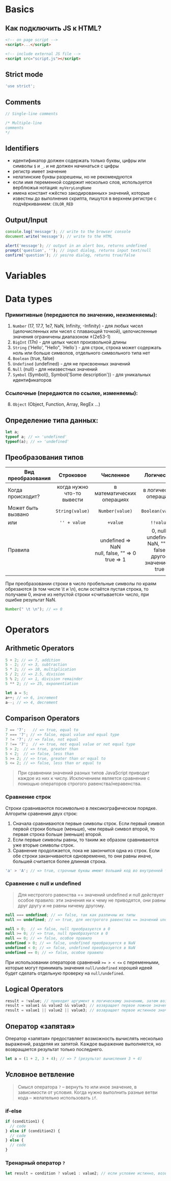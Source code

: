 # Basics
## Как подключить JS к HTML?
```html
<!-- on page script -->
<script>...</script>

<!-- include external JS file -->
<script src="script.js"></script>
```

## Strict mode
```js
'use strict';
```

## Comments
```js
// Single-line comments

/* Multiple-line
comments
*/
```

## Identifiers
- идентификатор должен содержать только буквы, цифры или символы `$` и `_`. и не должен начинаться с цифры
- регистр имеет значение
- нелатинские буквы разрешены, но не рекомендуются
- если имя переменной содержит несколько слов, используется верблюжья нотация: `myVeryLongName`
- имена констант «жёстко закодированных» значений, которые известны до выполнения скрипта, пишутся в верхнем регистре с подчёркиванием: `COLOR_RED`

## Output/Input
```js
console.log('message'); // write to the browser console
document.write('message'); // write to the HTML

alert('message'); // output in an alert box, returns undefined
prompt('question', ''); // input dialog, returns input text/null
confirm('question'); // yes/no dialog, returns true/false
```

# Variables

# Data types
### Примитивные (передаются по значению, неизменяемы):
1. `Number` (17, 17.7, 1e7, NaN, Infinity, -Infinity) - для любых чисел (целочисленных или чисел с плавающей точкой), целочисленные значения ограничены диапазоном ±(2e53-1)
2. `BigInt` (17n) - для целых чисел произвольной длины
3. `String` ('Hello', "Hello", \`Hello\`) - для строк, строка может содержать ноль или больше символов, отдельного символьного типа нет
4. `Boolean` (true, false)
5. `Undefined` (undefined) - для не присвоенных значений
6. `Null` (null) - для неизвестных значений
7. `Symbol` (Symbol(), Symbol('Some description')) - для уникальных идентификаторов
### Ссылочные (передаются по ссылке, изменяемы):
8. `Object` (Object, Function, Array, RegEx ...)

## Определение типа данных:
```js
let a;
typeof a; // => 'undefined'
typeof(a); // => 'undefined'
```

## Преобразования типов
| Вид преобразования | Строковое | Численное | Логическое |
|--| :--: |:--:| :--:|
|Когда происходит?| когда нужно что-то вывести | в математических операциях | в логических операциях |
|Может быть вызвано| `String(value)` | `Number(value)` | `Boolean(value)` |
|или| `'' + value` | `+value` | `!!value`|
|Правила||undefined => NaN<br>null, false, "" => 0<br>true => 1|0, null, undefined, NaN, "" => false<br>другое значение => true|
|||||

При преобразовании строки в число пробельные символы по краям обрезаются (в том числе \t и \n), если остаётся пустая строка, то получаем 0, иначе из непустой строки «считывается» число, при ошибке результат NaN.
```js
Number(" \t \n"); // => 0
```

# Operators
## Arithmetic Operators
```js
5 + 2; // => 7, addition
5 - 2; // => 3, subtraction
5 * 2; // => 10, multiplication
5 / 2; // => 2.5, division
5 % 2; // => 1, division remainder
5 ** 2; // => 25, exponentiation

let a = 5;
a++; // => 6, increment
a--; // => 4, decrement
```

## Comparison Operators
```js
7 == '7';	// => true, equal to
7 === '7'; // => false, equal value and equal type
7 != '7'; // => false, not equal
7 !== '7';	// => true, not equal value or not equal type
5 > 2;	// => true, greater than
5 < 2;	// => false, less than
5 >= 2;	// => true, greater than or equal to
5 <= 2;	// => false, less than or equal to
```
> При сравнении значений разных типов JavaScript приводит каждое из них к числу. Исключением является сравнение с помощью операторов строгого равенства/неравенства.

### Сравнение строк
Строки сравниваются посимвольно в лексикографическом порядке.
Алгоритм сравнения двух строк:
1. Сначала сравниваются первые символы строк. Если первый символ первой строки больше (меньше), чем первый символ второй, то первая строка больше (меньше) второй.
2. Если первые символы равны, то таким же образом сравниваются уже вторые символы строк.
3. Сравнение продолжается, пока не закончится одна из строк. Если обе строки заканчиваются одновременно, то они равны иначе, большей считается более длинная строка.
```js
'a' > 'A'; // => true, строчные буквы имеют больший код во внутренней таблице кодирования, которую использует JavaScript (Unicode)
```

### Сравнение с null и undefined
> Для нестрогого равенства == значений undefined и null действует особое правило: эти значения ни к чему не приводятся, они равны друг другу и не равны ничему другому.
```js
null === undefined; // => false, так как различны их типы
null == undefined; // => true, для нестрогого равенства == значений undefined и null действует особое правило: эти значения ни к чему не приводятся, они равны друг другу и не равны ничему другому

null > 0;  // => false, null преобразуется в 0
null >= 0; // => true, null преобразуется в 0
null == 0; // => false, особое правило
undefined > 0; // => false, undefined преобразуется в NaN
undefined < 0; // => false, undefined преобразуется в NaN
undefined == 0; // => false, особое правило
```
При использовании операторов сравнений `>= > < <=` с переменными, которые могут принимать значения `null/undefined` хорошей идеей будет сделать отдельную проверку на `null/undefined`.

## Logical Operators
```js
result = !value; // приводит аргумент к логическому значению, затем возвращает противоположное
result = value1 && value2 && value3; // возвращает первое ложное значение в неизменном виде или последнее значение, если ложное не найдено
result = value1 || value2 || value3; // возвращает первое истинное значение в неизменном виде или последнее значение, если истинное не найдено
```

## Оператор «запятая»
Оператор «запятая» предоставляет возможность вычислять несколько выражений, разделяя их запятой. Каждое выражение выполняется, но возвращается результат только последнего.
```js
let a = (1 + 2, 3 + 4); // => 7 (результат вычисления 3 + 4)
```
## Условное ветвление
> Смысл оператора `?` – вернуть то или иное значение, в зависимости от условия. Когда нужно выполнить разные ветви кода – желательно использовать `if`.
### if-else
```js
if (condition1) {
  // code
} else if (condition2) {
  // code
} else {
  // code
}
```
### Тренарный оператор `?`
```js
let result = condition ? value1 : value2; // если условие истинно, возвращается value1, в противном случае – value2
```
